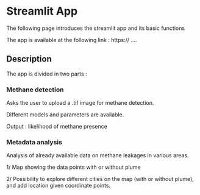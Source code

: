 # Streamlit App
The following page introduces the streamlit app and its basic functions

The app is available at the following link : 
https:// ....

## Description
The app is divided in two parts :

### Methane detection
Asks the user to upload a .tif image for methane detection. 

Different models and parameters are available.

Output : likelihood of methane presence

### Metadata analysis 
Analysis of already available data on methane leakages in various areas.

1/ Map showing the data points with or without plume

2/ Possibility to explore different cities on the map (with or without plume), and add location given coordinate points.




